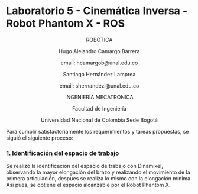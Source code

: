 # Laboratorio 5 - Cinemática Inversa - Robot Phantom X - ROS
<p align="center">
ROBÓTICA

<p align="center">
Hugo Alejandro Camargo Barrera
<p align="center">
email: hcamargob@unal.edu.co

<p align="center">
Santiago Hernández Lamprea
<p align="center">
email: shernandezl@unal.edu.co


<p align="center">
INGENIERÍA MECATRÓNICA
<p align="center">
Facultad de Ingeniería
<p align="center">
Universidad Nacional de Colombia Sede Bogotá

Para cumplir satisfactoriamente los requerimientos y tareas propuestas, se siguió el siguiente proceso:
### 1. Identificación del espacio de trabajo
Se realizó la identificacion del espacio de trabajo con Dinamixel, observando la mayor elongación del brazo y realizando el movimiento de la primera articulación, despues se realiza lo mismo con la elongación mínima. Así pues, se obtiene el espacio alcanzable por el Robot Phantom X.
